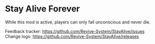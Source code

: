 # Stay Alive Forever

While this mod is active, players can only fall unconscious and never die.

Feedback tracker:  https://github.com/Revive-System/StayAlive/issues</br>
Change logs: https://github.com/Revive-System/StayAlive/releases
